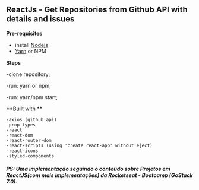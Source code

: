## ReactJs - Get Repositories from Github API with details and issues

**Pre-requisites**
- install [Nodejs](https://nodejs.org/pt-br/download/)
- [Yarn](https://yarnpkg.com/pt-BR/docs/getting-started) or NPM

**Steps**

-clone repository;

-run: yarn or npm;

-run: yarn/npm start;

**Built with **

```
-axios (github api)
-prop-types
-react
-react-dom
-react-router-dom
-react-scripts (using 'create react-app' without eject)
-react-icons
-styled-components
```

##### PS: Uma implementação seguindo o conteúdo sobre Projetos em ReactJS(com mais implementações) da Rocketseat - Bootcamp (GoStack 7.0).
